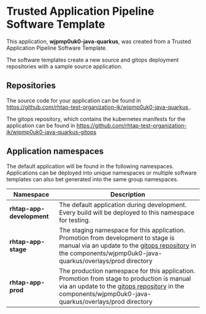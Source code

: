 # Trusted Application Pipeline Software Template

This application, **wjpmp0uk0-java-quarkus**, was created from a Trusted Application Pipeline Software Template.

The software templates create a new source and gitops deployment repositories with a sample source application. 

## Repositories

The source code for your application can be found in [https://github.com/rhtap-test-organization-jk/wjpmp0uk0-java-quarkus ](https://github.com/rhtap-test-organization-jk/wjpmp0uk0-java-quarkus ).
 
The gitops repository, which contains the kubernetes manifests for the application can be found in 
[https://github.com/rhtap-test-organization-jk/wjpmp0uk0-java-quarkus-gitops ](https://github.com/rhtap-test-organization-jk/wjpmp0uk0-java-quarkus-gitops ) 

## Application namespaces 

The default application will be found in the following namespaces. Applications can be deployed into unique namespaces or multiple software templates can also bet generated into the same group namespaces.  

|  Namespace   |  Description   |  
| -------- | -------- |   
| **rhtap-app-development** | The default application during development. Every build will be deployed to this namespace for testing. | 
| **rhtap-app-stage** | The staging namespace for this application. Promotion from development to stage is manual via an update to the [gitops repository](https://github.com/rhtap-test-organization-jk/wjpmp0uk0-java-quarkus-gitops ) in the components/wjpmp0uk0-java-quarkus/overlays/prod directory |  
| **rhtap-app-prod** | The production namespace for this application. Promotion from stage to production is manual via an update to the [gitops repository](https://github.com/rhtap-test-organization-jk/wjpmp0uk0-java-quarkus-gitops ) in the components/wjpmp0uk0-java-quarkus/overlays/prod directory | 